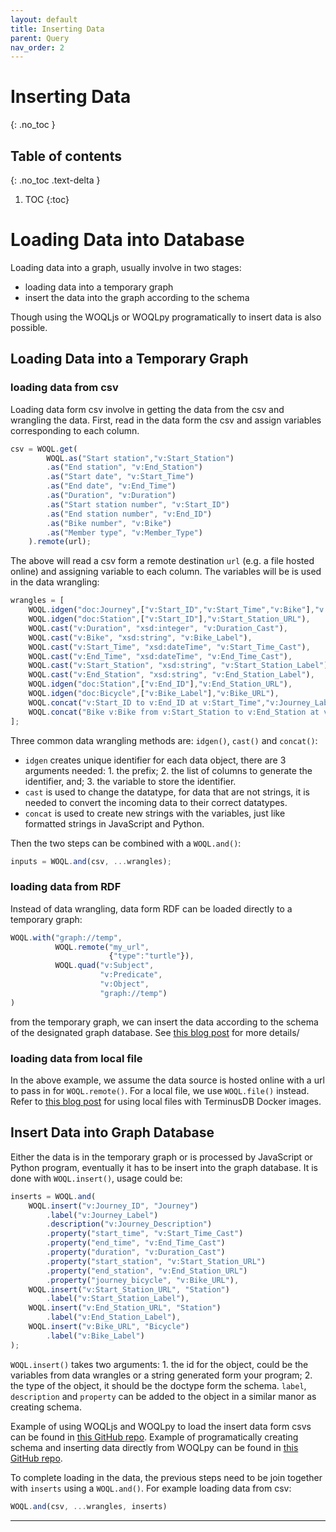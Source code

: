 ```yaml
---
layout: default
title: Inserting Data
parent: Query
nav_order: 2
---
```


# Inserting Data
{: .no_toc }

## Table of contents
{: .no_toc .text-delta }

1. TOC
{:toc}


# Loading Data into Database

Loading data into a graph, usually involve in two stages:

* loading data into a temporary graph
* insert the data into the graph according to the schema

Though using the WOQLjs or WOQLpy programatically to insert data is also possible.

## Loading Data into a Temporary Graph

### loading data from csv

Loading data form csv involve in getting the data from the csv and wrangling the data. First, read in the data form the csv and assign variables corresponding to each column.

```js
csv = WOQL.get(
        WOQL.as("Start station","v:Start_Station")
        .as("End station", "v:End_Station")
        .as("Start date", "v:Start_Time")
        .as("End date", "v:End_Time")
        .as("Duration", "v:Duration")
        .as("Start station number", "v:Start_ID")
        .as("End station number", "v:End_ID")
        .as("Bike number", "v:Bike")
        .as("Member type", "v:Member_Type")
    ).remote(url);
```

The above will read a csv form a remote destination `url` (e.g. a file hosted online) and assigning variable to each column. The variables will be is used in the data wrangling:

```js
wrangles = [
    WOQL.idgen("doc:Journey",["v:Start_ID","v:Start_Time","v:Bike"],"v:Journey_ID"),
    WOQL.idgen("doc:Station",["v:Start_ID"],"v:Start_Station_URL"),
    WOQL.cast("v:Duration", "xsd:integer", "v:Duration_Cast"),
    WOQL.cast("v:Bike", "xsd:string", "v:Bike_Label"),
    WOQL.cast("v:Start_Time", "xsd:dateTime", "v:Start_Time_Cast"),
    WOQL.cast("v:End_Time", "xsd:dateTime", "v:End_Time_Cast"),
    WOQL.cast("v:Start_Station", "xsd:string", "v:Start_Station_Label"),
    WOQL.cast("v:End_Station", "xsd:string", "v:End_Station_Label"),
    WOQL.idgen("doc:Station",["v:End_ID"],"v:End_Station_URL"),
    WOQL.idgen("doc:Bicycle",["v:Bike_Label"],"v:Bike_URL"),
    WOQL.concat("v:Start_ID to v:End_ID at v:Start_Time","v:Journey_Label"),
    WOQL.concat("Bike v:Bike from v:Start_Station to v:End_Station at v:Start_Time until v:End_Time","v:Journey_Description")
];
```

Three common data wrangling methods are: `idgen()`, `cast()` and `concat()`:

* `idgen` creates unique identifier for each data object, there are 3 arguments needed: 1. the prefix; 2. the list of columns to generate the identifier, and; 3. the variable to store the identifier.
* `cast` is used to change the datatype, for data that are not strings, it is needed to convert the incoming data to their correct datatypes.
* `concat` is used to create new strings with the variables, just like formatted strings in JavaScript and Python.

Then the two steps can be combined with a `WOQL.and()`:

```js
inputs = WOQL.and(csv, ...wrangles);
```

### loading data from RDF

Instead of data wrangling, data form RDF can be loaded directly to a temporary graph:

```js
WOQL.with("graph://temp",
          WOQL.remote("my_url",
                      {"type":"turtle"}),
          WOQL.quad("v:Subject",
                    "v:Predicate",
                    "v:Object",
                    "graph://temp")
)
```
from the temporary graph, we can insert the data according to the schema of the designated graph database. See [this blog post](https://terminusdb.com/blog/2020/01/30/loading-data-in-turtle-rdf-format-to-terminusdb/) for more details/

### loading data from local file

In the above example, we assume the data source is hosted online with a url to pass in for `WOQL.remote()`. For a local file, we use `WOQL.file()` instead. Refer to [this blog post](https://terminusdb.com/blog/2020/01/21/loading-your-local-files-in-terminusdb/) for using local files with TerminusDB Docker images.

## Insert Data into Graph Database

Either the data is in the temporary graph or is processed by JavaScript or Python program, eventually it has to be insert into the graph database. It is done with `WOQL.insert()`, usage could be:

```js
inserts = WOQL.and(
    WOQL.insert("v:Journey_ID", "Journey")
        .label("v:Journey_Label")
        .description("v:Journey_Description")
        .property("start_time", "v:Start_Time_Cast")
        .property("end_time", "v:End_Time_Cast")
        .property("duration", "v:Duration_Cast")
        .property("start_station", "v:Start_Station_URL")
        .property("end_station", "v:End_Station_URL")
        .property("journey_bicycle", "v:Bike_URL"),
    WOQL.insert("v:Start_Station_URL", "Station")
        .label("v:Start_Station_Label"),
    WOQL.insert("v:End_Station_URL", "Station")
        .label("v:End_Station_Label"),
    WOQL.insert("v:Bike_URL", "Bicycle")
        .label("v:Bike_Label")
);
```

`WOQL.insert()` takes two arguments: 1. the id for the object, could be the variables from data wrangles or a string generated form your program; 2. the type of the object, it should be the doctype form the schema. `label`, `description` and `property` can be added to the object in a similar manor as creating schema.

Example of using WOQLjs and WOQLpy to load the insert data form csvs can be found in [this GitHub repo](https://github.com/terminusdb/terminusdb-tutorials/tree/master/bike-tutorial). Example of programatically creating schema and inserting data directly from WOQLpy can be found in [this GitHub repo](https://github.com/terminusdb/terminusdb-tutorials/tree/master/schema.org).

To complete loading in the data, the previous steps need to be join together with `inserts` using a `WOQL.and()`. For example loading data from csv:

```js
WOQL.and(csv, ...wrangles, inserts)
```

---
